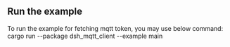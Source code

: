 ## Run the example

To run the example for fetching mqtt token, you may use below command:
cargo run --package dsh_mqtt_client --example main
